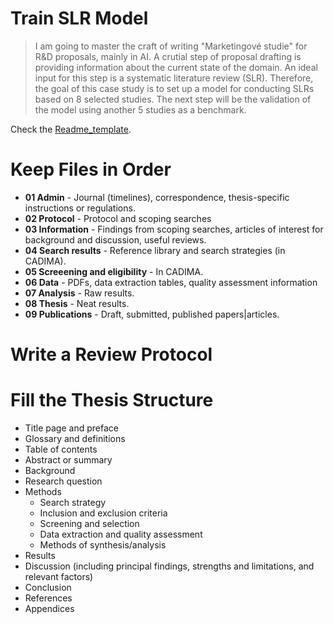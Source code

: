 # Train SLR Model
> I am going to master the craft of writing "Marketingové studie" for R&D proposals, mainly in AI. A crutial step of proposal drafting is providing information about the current state of the domain. An ideal input for this step is a systematic literature review (SLR). Therefore, the goal of this case study is to set up a model for conducting SLRs based on 8 selected studies. The next step will be the validation of the model using another 5 studies as a benchmark.

Check the [Readme_template](./01_Admin/Readme_master_template.md).

# Keep Files in Order
- **01 Admin** - Journal (timelines), correspondence, thesis-specific instructions or regulations.
- **02 Protocol** - Protocol and scoping searches
- **03 Information** - Findings from scoping searches, articles of interest for background and discussion, useful reviews.
- **04 Search results** - Reference library and search strategies (in CADIMA).
- **05 Screeening and eligibility** - In CADIMA.
- **06 Data** - PDFs, data extraction tables, quality assessment information
- **07 Analysis** - Raw results.
- **08 Thesis** - Neat results.
- **09 Publications** - Draft, submitted, published papers|articles.

# Write a Review Protocol

# Fill the Thesis Structure
- Title page and preface
- Glossary and definitions
- Table of contents
- Abstract or summary
- Background
- Research question
- Methods
  - Search strategy
  - Inclusion and exclusion criteria
  - Screening and selection
  - Data extraction and quality assessment
  - Methods of synthesis/analysis
- Results
- Discussion (including principal findings, strengths and limitations, and relevant factors)
- Conclusion
- References
- Appendices
